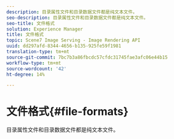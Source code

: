 ```yaml
---
description: 目录属性文件和目录数据文件都是纯文本文件。
seo-description: 目录属性文件和目录数据文件都是纯文本文件。
seo-title: 文件格式
solution: Experience Manager
title: 文件格式
topic: Scene7 Image Serving - Image Rendering API
uuid: dd297afd-8344-4656-b135-925fe59f1981
translation-type: tm+mt
source-git-commit: 7bc7b3a86fbcdc57cfdc31745fae3afc06e44b15
workflow-type: tm+mt
source-wordcount: '42'
ht-degree: 14%

---
```



# 文件格式{#file-formats}

目录属性文件和目录数据文件都是纯文本文件。

